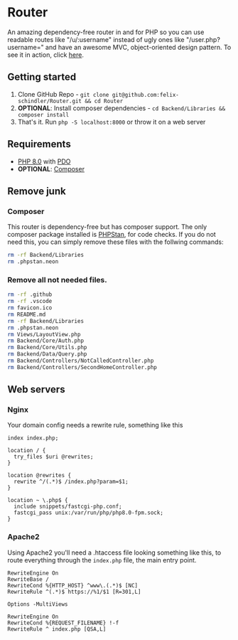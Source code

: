 # Router
An amazing dependency-free router in and for PHP so you can use readable routes like "/u/:username" instead of ugly ones like "/user.php?username=" and have an awesome MVC, object-oriented design pattern.
To see it in action, click [here](https://social.schindlerfelix.de).

## Getting started
1. Clone GitHub Repo - `git clone git@github.com:felix-schindler/Router.git && cd Router`
2. __OPTIONAL__: Install composer dependencies - `cd Backend/Libraries && composer install`
3. That's it. Run `php -S localhost:8000` or throw it on a web server

## Requirements
- [PHP 8.0](https://www.php.net) with [PDO](https://www.php.net/manual/de/book.pdo.php)
- __OPTIONAL__: [Composer](https://getcomposer.org)

## Remove junk
### Composer
This router is dependency-free but has composer support. The only composer package installed is [PHPStan](https://phpstan.org), for code checks.
If you do not need this, you can simply remove these files with the follwing commands:
```zsh
rm -rf Backend/Libraries
rm .phpstan.neon
```

### Remove all not needed files.
```zsh
rm -rf .github
rm -rf .vscode
rm favicon.ico
rm README.md
rm -rf Backend/Libraries
rm .phpstan.neon
rm Views/LayoutView.php
rm Backend/Core/Auth.php
rm Backend/Core/Utils.php
rm Backend/Data/Query.php
rm Backend/Controllers/NotCalledController.php
rm Backend/Controllers/SecondHomeController.php
```

## Web servers
### Nginx
Your domain config needs a rewrite rule, something like this

```nginx
index index.php;

location / {
  try_files $uri @rewrites;
}

location @rewrites {
  rewrite ^/(.*)$ /index.php?param=$1;
}

location ~ \.php$ {
  include snippets/fastcgi-php.conf;
  fastcgi_pass unix:/var/run/php/php8.0-fpm.sock;
}
```

### Apache2
Using Apache2 you'll need a .htaccess file looking something like this, to route everything through the `index.php` file, the main entry point.

```htaccess
RewriteEngine On
RewriteBase /
RewriteCond %{HTTP_HOST} ^www\.(.*)$ [NC]
RewriteRule ^(.*)$ https://%1/$1 [R=301,L]

Options -MultiViews

RewriteEngine On
RewriteCond %{REQUEST_FILENAME} !-f
RewriteRule ^ index.php [QSA,L]
```
